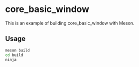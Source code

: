 # core_basic_window

This is an example of building core_basic_window with Meson.

## Usage

``` bash
meson build
cd build
ninja
```